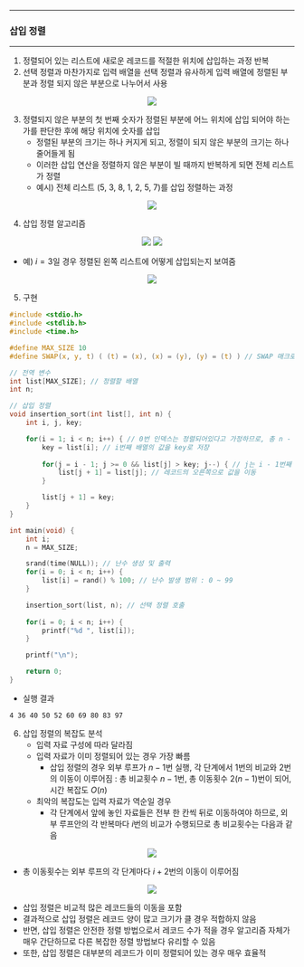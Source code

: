 -----
### 삽입 정렬
-----
1. 정렬되어 있는 리스트에 새로운 레코드를 적절한 위치에 삽입하는 과정 반복
2. 선택 정렬과 마찬가지로 입력 배열을 선택 정렬과 유사하게 입력 배열에 정렬된 부분과 정렬 되지 않은 부분으로 나누어서 사용
<div align="center">
<img src="https://github.com/user-attachments/assets/49c678b7-ec8d-4cb5-927e-4a01c3b5cbe0">
</div>

3. 정렬되지 않은 부분의 첫 번째 숫자가 정렬된 부분에 어느 위치에 삽입 되어야 하는가를 판단한 후에 해당 위치에 숫자를 삽입
   - 정렬된 부분의 크기는 하나 커지게 되고, 정렬이 되지 않은 부분의 크기는 하나 줄어들게 됨
   - 이러한 삽입 연산을 정렬하지 않은 부분이 빌 때까지 반복하게 되면 전체 리스트가 정렬
   - 예시) 전체 리스트 (5, 3, 8, 1, 2, 5, 7)를 삽입 정렬하는 과정
<div align="center">
<img src="https://github.com/user-attachments/assets/8d56d5d7-ab96-4bb6-81c4-a2bc7d3a913e">
</div>
  
4. 삽입 정렬 알고리즘
<div align="center">
<img src="https://github.com/user-attachments/assets/4c5e283e-f37c-4162-b123-a1ab3ae8d631">
<img src="https://github.com/user-attachments/assets/f5bf9d2a-f410-43ef-8b02-375d937a54a0">
</div>

   - 예) $i = 3$일 경우 정렬된 왼쪽 리스트에 어떻게 삽입되는지 보여줌
<div align="center">
<img src="https://github.com/user-attachments/assets/61b14b98-0d25-4826-8309-11e292a02bcf">
</div>

5. 구현
```c
#include <stdio.h>
#include <stdlib.h>
#include <time.h>

#define MAX_SIZE 10
#define SWAP(x, y, t) ( (t) = (x), (x) = (y), (y) = (t) ) // SWAP 매크로

// 전역 변수
int list[MAX_SIZE]; // 정렬할 배열
int n;

// 삽입 정렬
void insertion_sort(int list[], int n) {
    int i, j, key;

    for(i = 1; i < n; i++) { // 0번 인덱스는 정렬되어있다고 가정하므로, 총 n - 1번 반복
        key = list[i]; // i번째 배열의 값을 key로 저장
        
        for(j = i - 1; j >= 0 && list[j] > key; j--) { // j는 i - 1번째 인덱스부터 역순으로 반복하며, key 값이 list[j]보다 작을 때 까지 반복
            list[j + 1] = list[j]; // 레코드의 오른쪽으로 값을 이동
        }

        list[j + 1] = key;
    }
}

int main(void) {
    int i;
    n = MAX_SIZE;

    srand(time(NULL)); // 난수 생성 및 출력
    for(i = 0; i < n; i++) { 
        list[i] = rand() % 100; // 난수 발생 범위 : 0 ~ 99
    }

    insertion_sort(list, n); // 선택 정렬 호출
    
    for(i = 0; i < n; i++) {
        printf("%d ", list[i]);
    }

    printf("\n");

    return 0;
}
```
  - 실행 결과
```
4 36 40 50 52 60 69 80 83 97 
```

6. 삽입 정렬의 복잡도 분석
   - 입력 자료 구성에 따라 달라짐
   - 입력 자료가 이미 정렬되어 있는 경우 가장 빠름
     + 삽입 정렬의 경우 외부 루프가 $n - 1$번 실행, 각 단계에서 1번의 비교와 2번의 이동이 이루어짐 : 총 비교횟수 $n - 1$번, 총 이동횟수 $2(n - 1)$번이 되어, 시간 복잡도 $O(n)$
   - 최악의 복잡도는 입력 자료가 역순일 경우
     + 각 단계에서 앞에 놓인 자료들은 전부 한 칸씩 뒤로 이동하여야 하므로, 외부 루프안의 각 반복마다 $i$번의 비교가 수행되므로 총 비교횟수는 다음과 같음
<div align="center">
<img src="https://github.com/user-attachments/assets/5eb3f6fb-5fb8-4d02-81ca-7aa58c88432f">
</div>

   - 총 이동횟수는 외부 루프의 각 단계마다 $i + 2$번의 이동이 이루어짐
<div align="center">
<img src="https://github.com/user-attachments/assets/a96ee62f-37d0-4599-873c-5caa77f5ce73">
</div>

  - 삽입 정렬은 비교적 많은 레코드들의 이동을 포함
  - 결과적으로 삽입 정렬은 레코드 양이 많고 크기가 클 경우 적합하지 않음
  - 반면, 삽입 정렬은 안전한 정렬 방법으로서 레코드 수가 적을 경우 알고리즘 자체가 매우 간단하므로 다른 복잡한 정렬 방법보다 유리할 수 있음
  - 또한, 삽입 정렬은 대부분의 레코드가 이미 정렬되어 있는 경우 매우 효율적
